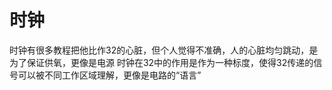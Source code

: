 # 时钟
时钟有很多教程把他比作32的心脏，但个人觉得不准确，人的心脏均匀跳动，是为了保证供氧，更像是电源
时钟在32中的作用是作为一种标度，使得32传递的信号可以被不同工作区域理解，更像是电路的“语言”
